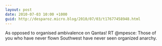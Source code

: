 ```yaml
---
layout: post
date: 2010-07-03 10:00 +1000
guid: http://desparoz.micro.blog/2010/07/03/t17677458948.html
---
```

As opposed to organised ambivalence on Qantas! RT @mpesce: Those of you who have never flown Southwest have never seen organized anarchy.
